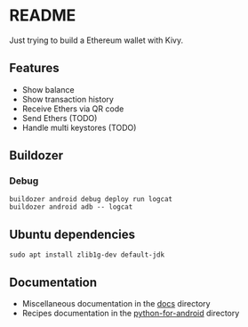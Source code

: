 # README

Just trying to build a Ethereum wallet with Kivy.

## Features

  * Show balance
  * Show transaction history
  * Receive Ethers via QR code
  * Send Ethers (TODO)
  * Handle multi keystores (TODO)

## Buildozer

### Debug
```
buildozer android debug deploy run logcat
buildozer android adb -- logcat
```

## Ubuntu dependencies
```
sudo apt install zlib1g-dev default-jdk
```

## Documentation

* Miscellaneous documentation in the [docs](docs/) directory
* Recipes documentation in the [python-for-android](python-for-android/) directory
